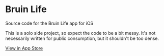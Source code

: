 # Bruin Life
Source code for the Bruin Life app for iOS

This is a solo side project, so expect the code to be a bit messy. It's not necessarily written for public consumption, but it shouldn't be too dense.

[View in App Store](https://itunes.apple.com/us/app/bruin-life/id575404770 "iOS only")
